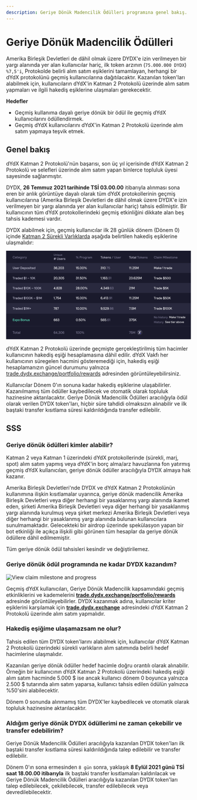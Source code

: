 ```yaml
---
description: Geriye Dönük Madencilik Ödülleri programına genel bakış.
---
```


# Geriye Dönük Madencilik Ödülleri

Amerika Birleşik Devletleri de dâhil olmak üzere DYDX'e izin verilmeyen bir yargı alanında yer alan kullanıcılar hariç, ilk token arzının (`75.000.000 DYDX`) `%7,5'i`, Protokolde belirli alım satım eşiklerini tamamlayan, herhangi bir dYdX protokolünü geçmiş kullanıcılarına dağıtılacaktır. Kazanılan token'ları alabilmek için, kullanıcıların dYdX'in Katman 2 Protokolü üzerinde alım satım yapmaları ve ilgili hakediş eşiklerine ulaşmaları gerekecektir.

**Hedefler**

* Geçmiş kullanıma dayalı geriye dönük bir ödül ile geçmiş dYdX kullanıcılarını ödüllendirmek.
* Geçmiş dYdX kullanıcılarını dYdX'in Katman 2 Protokolü üzerinde alım satım yapmaya teşvik etmek.

## Genel bakış

dYdX Katman 2 Protokolü'nün başarısı, son üç yıl içerisinde dYdX Katman 2 Protokolü ve selefleri üzerinde alım satım yapan binlerce topluluk üyesi sayesinde sağlanmıştır.

DYDX, **26 Temmuz 2021 tarihinde TSİ 03.00.00** itibarıyla alınması sona eren bir anlık görüntüye dayalı olarak tüm dYdX protokollerinin geçmiş kullanıcılarına (Amerika Birleşik Devletleri de dâhil olmak üzere DYDX'e izin verilmeyen bir yargı alanında yer alan kullanıcılar hariç) tahsis edilmiştir. Bir kullanıcının tüm dYdX protokollerindeki geçmiş etkinliğini dikkate alan beş tahsis kademesi vardır.

DYDX alabilmek için, geçmiş kullanıcılar ilk 28 günlük dönem (Dönem 0) içinde [Katman 2 Sürekli Varlıklarda](https://trade.dydx.exchange) aşağıda belirtilen hakediş eşiklerine ulaşmalıdır:

![](../.gitbook/assets/buckets.png)

dYdX Katman 2 Protokolü üzerinde geçmişte gerçekleştirilmiş tüm hacimler kullanıcının hakediş eşiği hesaplamasına dâhil edilir. dYdX Vakfı her kullanıcının süregelen hacmini gösteremediği için, hakediş eşiği hesaplamanızın güncel durumunu yalnızca [trade.dydx.exchange/portfolio/rewards](https://trade.dydx.exchange/portfolio/rewards) adresinden görüntüleyebilirsiniz.

Kullanıcılar Dönem 0'ın sonuna kadar hakediş eşiklerine ulaşabilirler. Kazanılmamış tüm ödüller kaybedilecek ve otomatik olarak topluluk hazinesine aktarılacaktır. Geriye Dönük Madencilik Ödülleri aracılığıyla ödül olarak verilen DYDX token'ları, hiçbir süre tahdidi olmaksızın alınabilir ve ilk baştaki transfer kısıtlama süresi kaldırıldığında transfer edilebilir.

## **SSS**

### **Geriye dönük ödülleri kimler alabilir?**

Katman 2 veya Katman 1 üzerindeki dYdX protokollerinde (sürekli, marj, spot) alım satım yapmış veya dYdX'in borç alma/arz havuzlarına fon yatırmış geçmiş dYdX kullanıcıları, geriye dönük ödüller aracılığıyla DYDX almaya hak kazanır.

Amerika Birleşik Devletleri'nde DYDX ve dYdX Katman 2 Protokolünün kullanımına ilişkin kısıtlamalar uyarınca, geriye dönük madencilik Amerika Birleşik Devletleri veya diğer herhangi bir yasaklanmış yargı alanında ikamet eden, şirketi Amerika Birleşik Devletleri veya diğer herhangi bir yasaklanmış yargı alanında kurulmuş veya şirket merkezi Amerika Birleşik Devletleri veya diğer herhangi bir yasaklanmış yargı alanında bulunan kullanıcılara sunulmamaktadır. Gelecekteki bir airdrop üzerinde spekülasyon yapan bir bot etkinliği ile açıkça ilişkili gibi görünen tüm hesaplar da geriye dönük ödüllere dâhil edilmemiştir.

Tüm geriye dönük ödül tahsisleri kesindir ve değiştirilemez.

### Geriye dönük ödül programında ne kadar DYDX kazandım?

![View claim milestone and progress](<.. /.gitbook/assets/image (23).png>)

Geçmiş dYdX kullanıcıları, Geriye Dönük Madencilik kapsamındaki geçmiş etkinliklerini ve kademelerini [**trade.dydx.exchange/portfolio/rewards**](https://trade.dydx.exchange/portfolio/rewards) adresinde görüntüleyebilirler. DYDX kazanmak adına, kullanıcılar kriter eşiklerini karşılamak için [**trade.dydx.exchange**](https://trade.dydx.exchange) adresindeki dYdX Katman 2 Protokolü üzerinde alım satım yapmalıdır.

### Hakediş eşiğime ulaşamazsam ne olur?

Tahsis edilen tüm DYDX token'larını alabilmek için, kullanıcılar dYdX Katman 2 Protokolü üzerindeki sürekli varlıkların alım satımında belirli hedef hacimlerine ulaşmalıdır.

Kazanılan geriye dönük ödüller hedef hacimle doğru orantılı olarak alınabilir. Örneğin bir kullanıcının dYdX Katman 2 Protokolü üzerindeki hakediş eşiği alım satım hacminde 5.000 $ ise ancak kullanıcı dönem 0 boyunca yalnızca 2.500 $ tutarında alım satım yaparsa, kullanıcı tahsis edilen ödülün yalnızca %50'sini alabilecektir.

Dönem 0 sonunda alınmamış tüm DYDX'ler kaybedilecek ve otomatik olarak topluluk hazinesine aktarılacaktır.

### Aldığım geriye dönük DYDX ödüllerimi ne zaman çekebilir ve transfer edebilirim?

Geriye Dönük Madencilik Ödülleri aracılığıyla kazanılan DYDX token'ları ilk baştaki transfer kısıtlama süresi kaldırıldığında talep edilebilir ve transfer edilebilir.

Dönem 0'ın sona ermesinden `8 gün` sonra, yaklaşık **8 Eylül 2021 günü TSİ saat 18.00.00 itibarıyla** ilk baştaki transfer kısıtlamaları kaldırılacak ve Geriye Dönük Madencilik Ödülleri aracılığıyla kazanılan DYDX token'ları talep edilebilecek, çekilebilecek, transfer edilebilecek veya devredilebilecektir.
